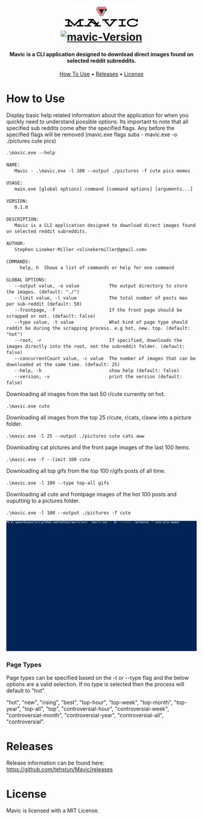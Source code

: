 <h1 align="center">
    <a href="https://github.com/tehstun/Mavic">
      <img src="./docs/img/logo.png" alt="mavic-logo" width="200">
    </a>
    <br/>
    <a href="https://github.com/tehstun/mavic">
      <img src="https://img.shields.io/badge/Mavic-v0.1.0-blue.svg" alt="mavic-Version">
    </a>
</h1>

<h4 align="center">Mavic is a CLI application designed to download direct images found on selected reddit subreddits.</h4>

<p align="center">
  <a href="#how-to-use">How To Use</a> •
  <a href="#releases">Releases</a> •
  <a href="#license">License</a>
</p>

# How to Use

Display basic help related information about the application for when you quickly need to understand possible options.
Its important to note that all specified sub reddits come after the specified flags. Any before the specified flags 
will be removed (mavic.exe flags subs - mavic.exe -o ./pictures cute pics)

```
.\mavic.exe --help

NAME:
   Mavic - .\mavic.exe -l 100 --output ./pictures -f cute pics memes

USAGE:
   main.exe [global options] command [command options] [arguments...]

VERSION:
   0.1.0

DESCRIPTION:
   Mavic is a CLI application designed to download direct images found on selected reddit subreddits.

AUTHOR:
   Stephen Lineker-Miller <slinekermiller@gmail.com>

COMMANDS:
     help, h  Shows a list of commands or help for one command

GLOBAL OPTIONS:
   --output value, -o value           The output directory to store the images. (default: "./")
   --limit value, -l value            The total number of posts max per sub-reddit (default: 50)
   --frontpage, -f                    If the front page should be scrapped or not. (default: false)
   --type value, -t value             What kind of page type should reddit be during the scrapping process. e.g hot, new. top. (default: "hot")
   --root, -r                         If specified, downloads the images directly into the root, not the subreddit folder. (default: false)
   --concurrentCount value, -c value  The number of images that can be downloaded at the same time. (default: 25)
   --help, -h                         show help (default: false)
   --version, -v                      print the version (default: false)
```

Downloading all images from the last 50 r/cute currently on hot.

`.\mavic.exe cute`

Downloading all images from the top 25 r/cute, r/cats, r/aww into a picture folder.

`.\mavic.exe -l 25 --output ./pictures cute cats aww`

Downloading cat pictures and the front page images of the last 100 items.

`.\mavic.exe -f --limit 100 cute`

Downloading all top gifs from the top 100 r/gifs posts of all time.

`.\mavic.exe -l 100 --type top-all gifs`

Downloading all cute and frontpage images of the hot 100 posts and ouputting to a pictures folder.

`.\mavic.exe -l 100 --output ./pictures -f cute`

<div align="center">
    <img alt="sample gif" src="./docs/img/home.gif" width="650" />
</div>

### Page Types

Page types can be specified based on the -t or --type flag and the below options are a valid selection.
If no type is selected then the process will default to "hot".

"hot", "new", "rising", "best", "top-hour", "top-week", "top-month", "top-year", "top-all", "top", "controversial-hour",
"controversial-week", "controversial-month", "controversial-year", "controversial-all", "controversial".


# Releases

Release information can be found here: https://github.com/tehstun/Mavic/releases

# License

Mavic is licensed with a MIT License.
